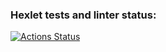 ### Hexlet tests and linter status:
[![Actions Status](https://github.com/Prilea/layout-designer-project-lvl1/workflows/hexlet-check/badge.svg)](https://github.com/Prilea/layout-designer-project-lvl1/actions)